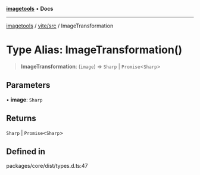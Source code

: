 [**imagetools**](../../../README.md) • **Docs**

***

[imagetools](../../../modules.md) / [vite/src](../README.md) / ImageTransformation

# Type Alias: ImageTransformation()

> **ImageTransformation**: (`image`) => `Sharp` \| `Promise`\<`Sharp`\>

## Parameters

• **image**: `Sharp`

## Returns

`Sharp` \| `Promise`\<`Sharp`\>

## Defined in

packages/core/dist/types.d.ts:47
